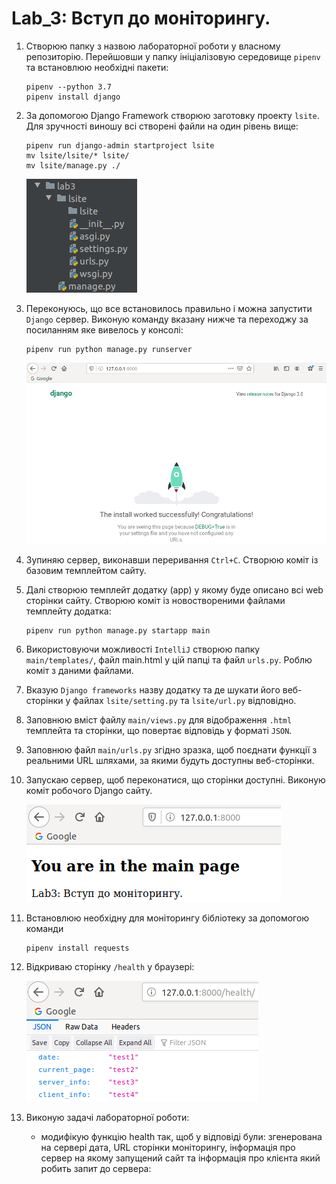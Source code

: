 # Lab_3: Вступ до моніторингу.

1. Створюю папку з назвою лабораторної роботи у власному репозиторію. Перейшовши у папку ініціалізовую середовище `pipenv` та встановлюю необхідні пакети:
    ```
    pipenv --python 3.7
    pipenv install django
    ```
2. За допомогою Django Framework створюю заготовку проекту `lsite`. Для зручності виношу всі створені файли на один рівень вище:
    ```
    pipenv run django-admin startproject lsite
    mv lsite/lsite/* lsite/
    mv lsite/manage.py ./
    ```
    ![image](img/4.png)
    
3. Переконуюсь, що все встановилось правильно і можна запустити `Django` сервер. Виконую команду вказану нижче та переходжу за посиланням яке вивелось у консолі:
    ```
    pipenv run python manage.py runserver
    ```
   ![image](img/5.png)
   
4. Зупиняю сервер, виконавши переривання `Ctrl+C`. Створюю коміт із базовим темплейтом сайту.
5. Далі створюю темплейт додатку (app) у якому буде описано всі web сторінки сайту. Створюю коміт із новоствореними файлами темплейту додатка:
     ```
     pipenv run python manage.py startapp main
     ```
6. Використовуючи можливості `IntelliJ` створюю папку `main/templates/`, файл main.html у цій папці та файл `urls.py`. Роблю коміт з даними файлами.
7. Вказую `Django frameworks` назву додатку та де шукати його веб-сторінки у файлах `lsite/setting.py` та `lsite/url.py` відповідно.
8. Заповнюю вміст файлу `main/views.py` для відображення `.html` темплейта та сторінки, що повертає відповідь у форматі `JSON`.
9. Заповнюю файл `main/urls.py` згідно зразка, щоб поєднати функції з реальними URL шляхами, за якими будуть доступны веб-сторінки.
10. Запускаю сервер, щоб переконатися, що сторінки доступні. Виконую коміт робочого Django сайту. 

    ![image](img/6.png)
    
11. Встановлюю необхідну для моніторингу бібліотеку за допомогою команди 
    ```
    pipenv install requests
    ```
12. Відкриваю сторінку `/health` у браузері:

    ![image](img/7.png)

13. Виконую задачі лабораторної роботи:
    
    - модифікую функцію health так, щоб у відповіді були: згенерована на сервері дата, URL сторінки моніторингу, інформація про сервер на якому запущений сайт та інформація про клієнта який робить запит до сервера:
    